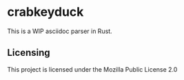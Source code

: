 # crabkeyduck

This is a WIP asciidoc parser in Rust.

## Licensing 

This project is licensed under the Mozilla Public License 2.0
